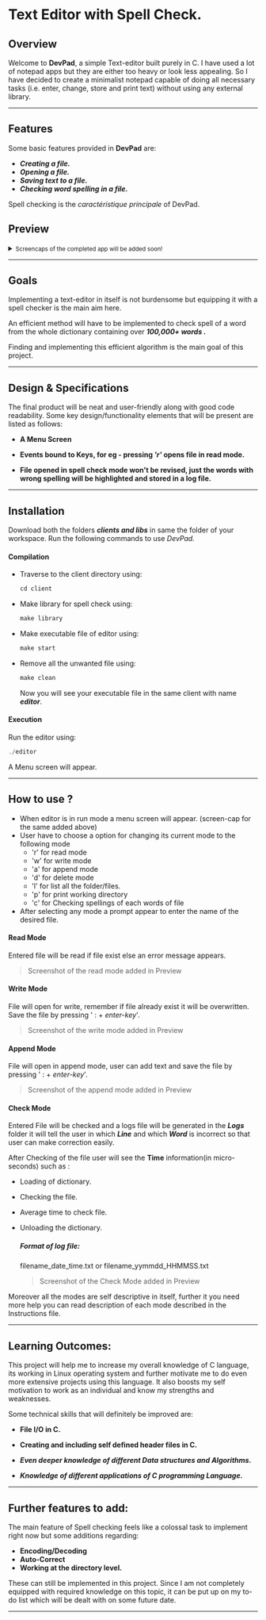 
# Text Editor with Spell Check.

## Overview

Welcome to **DevPad**, a simple Text-editor built purely in C. I have used a lot of notepad apps but they are either too heavy or look less appealing. So I have decided to create a minimalist notepad capable of doing all necessary tasks (i.e. enter, change, store and print text) without using any external library.

---------------------------------------

## Features

Some basic features provided in **DevPad** are:

* ***Creating a file.***
* ***Opening a file.***
* ***Saving text to a file.***
* ***Checking word spelling in a file.***

Spell checking is the *caractéristique principale* of DevPad.

## Preview

<details>

<summary><small>Screencaps of the completed app will be added soon!</small></summary>

<span>

<strike>&emsp;&emsp;&emsp;&emsp;&emsp;&emsp;&emsp;&emsp;</strike>

4🙁4

<strike>&emsp;&emsp;&emsp;&emsp;&emsp;&emsp;&emsp;&emsp;</strike>

</span>

</details>

---------------------------------------

## Goals

Implementing a text-editor in itself is not burdensome but equipping it with a spell checker is the main aim here.

An efficient method will have to be implemented to check spell of a word from the whole dictionary containing over ***100,000+ words .***

Finding and implementing this efficient algorithm is the main goal of this project.

---------------------------------------
  

## Design & Specifications

The final product will be neat and user-friendly along with good code readability. Some key design/functionality elements that will be present are listed as follows:

* **A Menu Screen**

* **Events bound to Keys, for eg - pressing *'r'* opens file in read mode.**

* **File opened in spell check mode won't be revised, just the words with wrong spelling will be highlighted and stored in a log file.**

---------------------------------------
## Installation

Download both the folders ***clients and libs*** in same the folder of your workspace.
Run the following commands to use *DevPad.*

#### Compilation

* Traverse to the client directory using: 
    ```C
   cd client
   ```
* Make library for spell check using:
    ```C
   make library
   ```
* Make executable file of editor using:
    ```C
   make start
   ```
* Remove all the unwanted file using:
    ```C
   make clean
   ```

	Now you will see your executable file in the same client with name ***editor***.

#### Execution
 
Run the editor using:
```C
./editor
```
    
A Menu screen will appear.

---------------------------------------
## How to use ?

* When editor is in run mode a menu screen will appear. (screen-cap for the same added above)
* User have to choose a option for changing its current mode to the following mode
	* 'r' for read mode
	* 'w' for write mode
	* 'a' for append mode
	* 'd' for delete mode
	* 'l' for list all the folder/files.
	* 'p' for print working directory
	* 'c' for Checking spellings of each words of file
* After selecting any mode a prompt appear to enter the name of the desired file.

#### Read Mode 
   Entered file will be read if file exist else an error message appears.
 >Screenshot of the read mode added in Preview
#### Write Mode
   File will open for write, remember if file already exist it will be overwritten.
   Save the file by pressing ' : + *enter-key*'.
 >Screenshot of the write mode added in Preview
#### Append Mode
   File will open in append mode, user can add text and save the file by pressing ' : +    *enter-key*'.
 >Screenshot of the append mode added in Preview
#### Check Mode
   Entered File will be checked and a logs file will be generated in the ***Logs*** folder it       will tell the user in which ***Line*** and which ***Word*** is incorrect so that user can make correction easily.
   
 After Checking of the file user will see the **Time** information(in micro-seconds) such as :
 
* Loading of dictionary.
* Checking the file.
* Average time to check file.
* Unloading the dictionary.

   ##### Format of log file:
   filename_date_time.txt
   or
   filename_yymmdd_HHMMSS.txt
   
  >Screenshot of the Check Mode added in Preview
 
Moreover all the modes are self descriptive in itself, further it you need more help you can read description of each mode described in the Instructions file.

---------------------------------------

## Learning Outcomes:

This project will help me to increase my overall knowledge of C language, its working in Linux operating system and further motivate me to do even more extensive projects using this language. It also boosts my self motivation to work as an individual and know my strengths and weaknesses.

Some technical skills that will definitely be improved are:

* **File I/O in C.**

* **Creating and including self defined header files in C.**

* ***Even deeper knowledge of different Data structures and Algorithms.***

* ***Knowledge of different applications of C programming Language.***

---------------------------------------

## Further features to add:

The main feature of Spell checking feels like a colossal task to implement right now but some additions regarding:
* **Encoding/Decoding** 
* **Auto-Correct**
* **Working at the directory level.**

These can still be implemented in this project. Since I am not completely equipped with required knowledge on this topic, it can be put up on my to-do list which will be dealt with on some future date.

---------------------------------------
